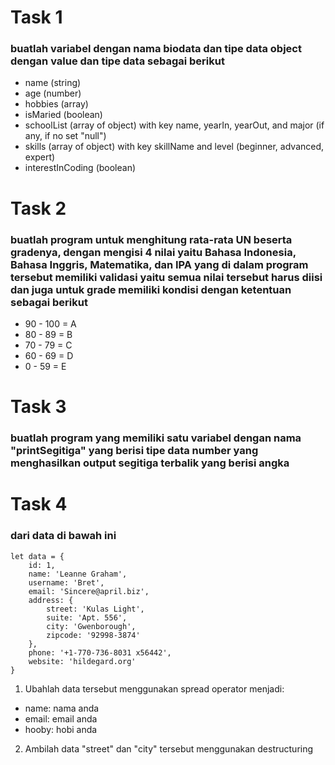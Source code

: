 # Task 1
### buatlah variabel dengan nama biodata dan tipe data object dengan value dan tipe data sebagai berikut
- name (string)
- age (number)
- hobbies (array)
- isMaried (boolean)
- schoolList (array of object) with key name, yearIn, yearOut, and major (if any, if no set "null")
- skills (array of object) with key skillName and level (beginner, advanced, expert)
- interestInCoding (boolean)

# Task 2
### buatlah program untuk menghitung rata-rata UN beserta gradenya, dengan mengisi 4 nilai yaitu Bahasa Indonesia, Bahasa Inggris, Matematika, dan IPA yang di dalam program tersebut memiliki validasi yaitu semua nilai tersebut harus diisi dan juga untuk grade memiliki kondisi dengan ketentuan sebagai berikut
- 90 - 100 = A
- 80 - 89 = B
- 70 - 79 = C
- 60 - 69 = D
- 0 - 59 = E

# Task 3
### buatlah program yang memiliki satu variabel dengan nama "printSegitiga" yang berisi tipe data number yang menghasilkan output segitiga terbalik yang berisi angka

# Task 4
### dari data di bawah ini
```
let data = {
    id: 1,
    name: 'Leanne Graham',
    username: 'Bret',
    email: 'Sincere@april.biz',
    address: {
        street: 'Kulas Light',
        suite: 'Apt. 556',
        city: 'Gwenborough',
        zipcode: '92998-3874'
    },
    phone: '+1-770-736-8031 x56442',
    website: 'hildegard.org'
}
```
1. Ubahlah data tersebut menggunakan spread operator menjadi:
  - name: nama anda
  - email: email anda
  - hooby: hobi anda
2. Ambilah data "street" dan "city" tersebut menggunakan destructuring
